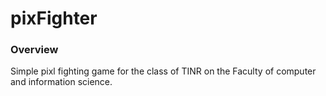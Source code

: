 # pixFighter 

### Overview 

Simple pixl fighting game for the class of TINR on the Faculty of computer and information science.
